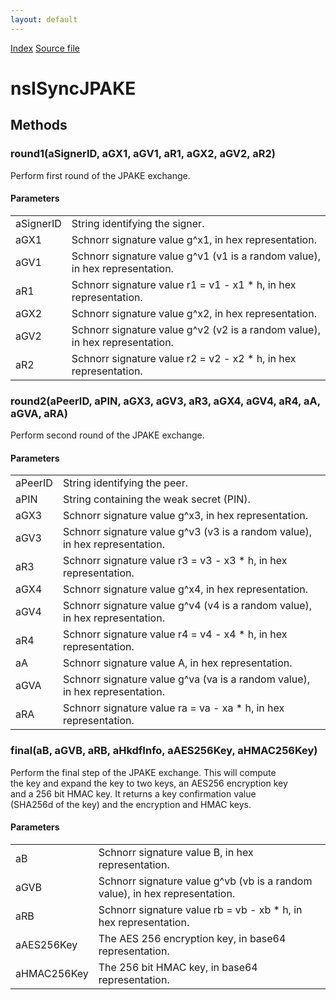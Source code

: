 ```yaml
---
layout: default
---
```

<div id='links'><a href="../index.html">Index</a>
<a href="http://dxr.mozilla.org/mozilla-central/source/services/crypto/component/nsISyncJPAKE.idl">Source file</a>
</div>

# nsISyncJPAKE #

## Methods ##

### round1(aSignerID, aGX1, aGV1, aR1, aGX2, aGV2, aR2) ###
  
Perform first round of the JPAKE exchange.  
  
  

#### Parameters ####

<table>

<tr>
<td>aSignerID</td>
<td>       String identifying the signer.  
</td>
</tr>

<tr>
<td>aGX1</td>
<td>       Schnorr signature value g^x1, in hex representation.  
</td>
</tr>

<tr>
<td>aGV1</td>
<td>       Schnorr signature value g^v1 (v1 is a random value), in hex  
       representation.  
</td>
</tr>

<tr>
<td>aR1</td>
<td>       Schnorr signature value r1 = v1 - x1 * h, in hex representation.  
</td>
</tr>

<tr>
<td>aGX2</td>
<td>       Schnorr signature value g^x2, in hex representation.  
</td>
</tr>

<tr>
<td>aGV2</td>
<td>       Schnorr signature value g^v2 (v2 is a random value), in hex  
       representation.  
</td>
</tr>

<tr>
<td>aR2</td>
<td>       Schnorr signature value r2 = v2 - x2 * h, in hex representation.  
</td>
</tr>

</table>

### round2(aPeerID, aPIN, aGX3, aGV3, aR3, aGX4, aGV4, aR4, aA, aGVA, aRA) ###
  
Perform second round of the JPAKE exchange.  
  
  

#### Parameters ####

<table>

<tr>
<td>aPeerID</td>
<td>       String identifying the peer.  
</td>
</tr>

<tr>
<td>aPIN</td>
<td>       String containing the weak secret (PIN).  
</td>
</tr>

<tr>
<td>aGX3</td>
<td>       Schnorr signature value g^x3, in hex representation.  
</td>
</tr>

<tr>
<td>aGV3</td>
<td>       Schnorr signature value g^v3 (v3 is a random value), in hex  
       representation.  
</td>
</tr>

<tr>
<td>aR3</td>
<td>       Schnorr signature value r3 = v3 - x3 * h, in hex representation.  
</td>
</tr>

<tr>
<td>aGX4</td>
<td>       Schnorr signature value g^x4, in hex representation.  
</td>
</tr>

<tr>
<td>aGV4</td>
<td>       Schnorr signature value g^v4 (v4 is a random value), in hex  
       representation.  
</td>
</tr>

<tr>
<td>aR4</td>
<td>       Schnorr signature value r4 = v4 - x4 * h, in hex representation.  
</td>
</tr>

<tr>
<td>aA</td>
<td>       Schnorr signature value A, in hex representation.  
</td>
</tr>

<tr>
<td>aGVA</td>
<td>       Schnorr signature value g^va (va is a random value), in hex  
       representation.  
</td>
</tr>

<tr>
<td>aRA</td>
<td>       Schnorr signature value ra = va - xa * h, in hex representation.  
</td>
</tr>

</table>

### final(aB, aGVB, aRB, aHkdfInfo, aAES256Key, aHMAC256Key) ###
  
Perform the final step of the JPAKE exchange. This will compute  
the key and expand the key to two keys, an AES256 encryption key  
and a 256 bit HMAC key. It returns a key confirmation value  
(SHA256d of the key) and the encryption and HMAC keys.  
  
  

#### Parameters ####

<table>

<tr>
<td>aB</td>
<td>       Schnorr signature value B, in hex representation.  
</td>
</tr>

<tr>
<td>aGVB</td>
<td>       Schnorr signature value g^vb (vb is a random value), in hex  
       representation.  
</td>
</tr>

<tr>
<td>aRB</td>
<td>       Schnorr signature value rb = vb - xb * h, in hex representation.  
</td>
</tr>

<tr>
<td>aAES256Key</td>
<td>       The AES 256 encryption key, in base64 representation.  
</td>
</tr>

<tr>
<td>aHMAC256Key</td>
<td>       The 256 bit HMAC key, in base64 representation.  
</td>
</tr>

</table>
